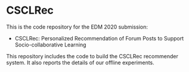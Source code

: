 # CSCLRec  
This is the code repository for the EDM 2020 submission:
- CSCLRec: Personalized Recommendation of Forum Posts to Support Socio-collaborative Learning
  
This repository includes the code to build the CSCLRec recommender system. It also reports the details of our offline experiments.  
